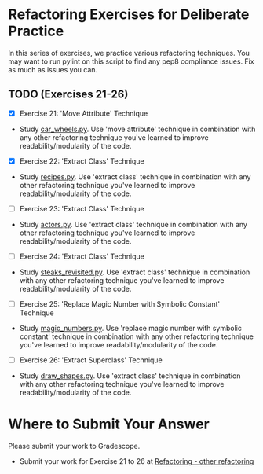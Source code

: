 # Refactoring Exercises for Deliberate Practice

In this series of exercises, we practice various refactoring techniques. You may want to run pylint on this script to find any pep8 compliance issues. Fix as much as issues you can.

## TODO (Exercises 21-26)

- [x] Exercise 21: 'Move Attribute' Technique
- Study [car_wheels.py](car_wheels.py). Use 'move attribute' technique in combination with any other refactoring technique you've learned to improve readability/modularity of the code.

- [x] Exercise 22: 'Extract Class' Technique
- Study [recipes.py](recipes.py). Use 'extract class' technique in combination with any other refactoring technique you've learned to improve readability/modularity of the code.

- [ ] Exercise 23: 'Extract Class' Technique
- Study [actors.py](actors.py). Use 'extract class' technique in combination with any other refactoring technique you've learned to improve readability/modularity of the code.

- [ ] Exercise 24: 'Extract Class' Technique
- Study [steaks_revisited.py](steaks_revisited.py). Use 'extract class' technique in combination with any other refactoring technique you've learned to improve readability/modularity of the code.

- [ ] Exercise 25: 'Replace Magic Number with Symbolic Constant' Technique
- Study [magic_numbers.py](magic_numbers.py). Use 'replace magic number with symbolic constant' technique in combination with any other refactoring technique you've learned to improve readability/modularity of the code.

- [ ] Exercise 26: 'Extract Superclass' Technique
- Study [draw_shapes.py](draw_shapes.py). Use 'extract class' technique in combination with any other refactoring technique you've learned to improve readability/modularity of the code.

# Where to Submit Your Answer

Please submit your work to Gradescope.

- Submit your work for Exercise 21 to 26 at [Refactoring - other refactoring](https://www.gradescope.com/courses/206382/assignments/1025910)
